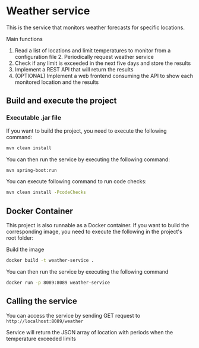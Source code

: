 # Weather service

This is the service that monitors weather forecasts for specific locations.

Main functions
1. Read a list of locations and limit temperatures to monitor from a configuration file 2. Periodically request weather service
3. Check if any limit is exceeded in the next five days and store the results
4. Implement a REST API that will return the results
5. (OPTIONAL) Implement a web frontend consuming the API to show each monitored location and the results

## Build and execute the project
### Executable .jar file
If you want to build the project, you need to execute the following command:

```bash
mvn clean install
```
You can then run the service by executing the following command:
```bash
mvn spring-boot:run 
```
You can execute following command to run code checks:
```bash
mvn clean install -PcodeChecks
```

## Docker Container
This project is also runnable as a Docker container. 
If you want to build the corresponding image, you need to execute the following in the project's root folder:

Build the image
```bash
docker build -t weather-service . 
```
You can then run the service by executing the following command
```bash
docker run -p 8089:8089 weather-service
```

## Calling the service
You can access the service by sending GET request to `http://localhost:8089/weather`

Service will return the JSON array of location with periods when the temperature exceeded limits
